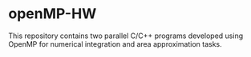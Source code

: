 # openMP-HW

This repository contains two parallel C/C++ programs developed using OpenMP for numerical integration and area approximation tasks.